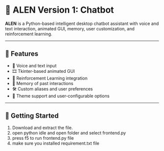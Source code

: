 # 🤖 ALEN Version 1: Chatbot

**ALEN** is a Python-based intelligent desktop chatbot assistant with voice and text interaction, animated GUI, memory, user customization, and reinforcement learning.

---

## 🎯 Features

- 🎤 Voice and text input
- 🎞️ Tkinter-based animated GUI
- 🧠 Reinforcement Learning integration
- 💾 Memory of past interactions
- 🛠️ Custom aliases and user preferences
- 🎨 Theme support and user-configurable options

---

## 🚀 Getting Started
1. Download and extract the file.
2. open python idle and open folder and select frontend.py
3. press f5 to run frontend.py file
4. make sure you installed requirement.txt file



